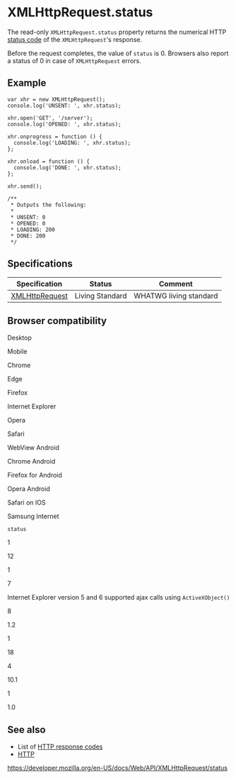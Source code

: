XMLHttpRequest.status
=====================

The read-only `XMLHttpRequest.status` property returns the numerical HTTP [status code](https://developer.mozilla.org/en-US/docs/Web/HTTP/Status) of the `XMLHttpRequest`'s response.

Before the request completes, the value of `status` is 0. Browsers also report a status of 0 in case of `XMLHttpRequest` errors.

Example
-------

    var xhr = new XMLHttpRequest();
    console.log('UNSENT: ', xhr.status);

    xhr.open('GET', '/server');
    console.log('OPENED: ', xhr.status);

    xhr.onprogress = function () {
      console.log('LOADING: ', xhr.status);
    };

    xhr.onload = function () {
      console.log('DONE: ', xhr.status);
    };

    xhr.send();

    /**
     * Outputs the following:
     *
     * UNSENT: 0
     * OPENED: 0
     * LOADING: 200
     * DONE: 200
     */

Specifications
--------------

<table><thead><tr class="header"><th>Specification</th><th>Status</th><th>Comment</th></tr></thead><tbody><tr class="odd"><td><a href="https://xhr.spec.whatwg.org/#the-status-attribute">XMLHttpRequest</a></td><td><span class="spec-living">Living Standard</span></td><td>WHATWG living standard</td></tr></tbody></table>

Browser compatibility
---------------------

Desktop

Mobile

Chrome

Edge

Firefox

Internet Explorer

Opera

Safari

WebView Android

Chrome Android

Firefox for Android

Opera Android

Safari on IOS

Samsung Internet

`status`

1

12

1

7

Internet Explorer version 5 and 6 supported ajax calls using `ActiveXObject()`

8

1.2

1

18

4

10.1

1

1.0

See also
--------

-   List of [HTTP response codes](https://developer.mozilla.org/en-US/docs/Web/HTTP/Status)
-   [HTTP](https://developer.mozilla.org/en-US/docs/Web/HTTP)

<a href="https://developer.mozilla.org/en-US/docs/Web/API/XMLHttpRequest/status" class="_attribution-link">https://developer.mozilla.org/en-US/docs/Web/API/XMLHttpRequest/status</a>
